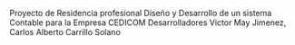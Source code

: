 Proyecto de Residencia profesional 
Diseño y Desarrollo de un sistema Contable para la Empresa CEDICOM
Desarrolladores Victor May Jimenez, Carlos Alberto Carrillo Solano

